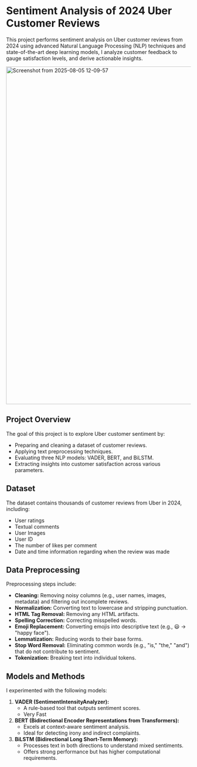 # Sentiment Analysis of 2024 Uber Customer Reviews

This project performs sentiment analysis on Uber customer reviews from 2024 using advanced Natural Language Processing (NLP) techniques and state-of-the-art deep learning models, I analyze customer feedback to gauge satisfaction levels, and derive actionable insights.

<img width="1813" height="920" alt="Screenshot from 2025-08-05 12-09-57" src="https://github.com/user-attachments/assets/958d207d-d212-4bcb-b540-ac239e462ad5" />


## Project Overview
The goal of this project is to explore Uber customer sentiment by:
- Preparing and cleaning a dataset of customer reviews.
- Applying text preprocessing techniques.
- Evaluating three NLP models: VADER, BERT, and BiLSTM.
- Extracting insights into customer satisfaction across various parameters.

## Dataset
The dataset contains thousands of customer reviews from Uber in 2024, including:
- User ratings
- Textual comments
- User Images
- User ID
- The number of likes per comment
- Date and time information regarding when the review was made

## Data Preprocessing
Preprocessing steps include:
- **Cleaning:** Removing noisy columns (e.g., user names, images, metadata) and filtering out incomplete reviews.
- **Normalization:** Converting text to lowercase and stripping punctuation.
- **HTML Tag Removal:** Removing any HTML artifacts.
- **Spelling Correction:** Correcting misspelled words.
- **Emoji Replacement:** Converting emojis into descriptive text (e.g., 😃 → "happy face").
- **Lemmatization:** Reducing words to their base forms.
- **Stop Word Removal:** Eliminating common words (e.g., "is," "the," "and") that do not contribute to sentiment.
- **Tokenization:** Breaking text into individual tokens.

## Models and Methods
I experimented with the following models:
1. **VADER (SentimentIntensityAnalyzer):**
   - A rule-based tool that outputs sentiment scores.
   - Very Fast
2. **BERT (Bidirectional Encoder Representations from Transformers):**
   - Excels at context-aware sentiment analysis.
   - Ideal for detecting irony and indirect complaints.
3. **BiLSTM (Bidirectional Long Short-Term Memory):**
   - Processes text in both directions to understand mixed sentiments.
   - Offers strong performance but has higher computational requirements.
